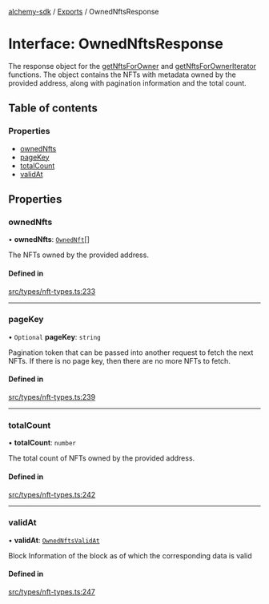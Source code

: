 [alchemy-sdk](../README.md) / [Exports](../modules.md) / OwnedNftsResponse

# Interface: OwnedNftsResponse

The response object for the [getNftsForOwner](../classes/NftNamespace.md#getnftsforowner) and
[getNftsForOwnerIterator](../classes/NftNamespace.md#getnftsforowneriterator) functions. The object contains the NFTs with
metadata owned by the provided address, along with pagination information and
the total count.

## Table of contents

### Properties

- [ownedNfts](OwnedNftsResponse.md#ownednfts)
- [pageKey](OwnedNftsResponse.md#pagekey)
- [totalCount](OwnedNftsResponse.md#totalcount)
- [validAt](OwnedNftsResponse.md#validat)

## Properties

### ownedNfts

• **ownedNfts**: [`OwnedNft`](OwnedNft.md)[]

The NFTs owned by the provided address.

#### Defined in

[src/types/nft-types.ts:233](https://github.com/alchemyplatform/alchemy-sdk-js/blob/c4bab3e/src/types/nft-types.ts#L233)

___

### pageKey

• `Optional` **pageKey**: `string`

Pagination token that can be passed into another request to fetch the next
NFTs. If there is no page key, then there are no more NFTs to fetch.

#### Defined in

[src/types/nft-types.ts:239](https://github.com/alchemyplatform/alchemy-sdk-js/blob/c4bab3e/src/types/nft-types.ts#L239)

___

### totalCount

• **totalCount**: `number`

The total count of NFTs owned by the provided address.

#### Defined in

[src/types/nft-types.ts:242](https://github.com/alchemyplatform/alchemy-sdk-js/blob/c4bab3e/src/types/nft-types.ts#L242)

___

### validAt

• **validAt**: [`OwnedNftsValidAt`](OwnedNftsValidAt.md)

Block Information of the block as of which the corresponding data is valid

#### Defined in

[src/types/nft-types.ts:247](https://github.com/alchemyplatform/alchemy-sdk-js/blob/c4bab3e/src/types/nft-types.ts#L247)
